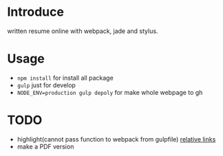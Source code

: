 # Introduce 
written resume online with webpack, jade and stylus.

# Usage
* `npm install` for install all package
* `gulp` just for develop
* `NODE_ENV=production gulp depoly` for make whole webpage to gh 


# TODO
* highlight(cannot pass function to webpack from gulpfile) [relative links](https://github.com/ampedandwired/html-webpack-plugin/issues/397) 
* make a PDF version